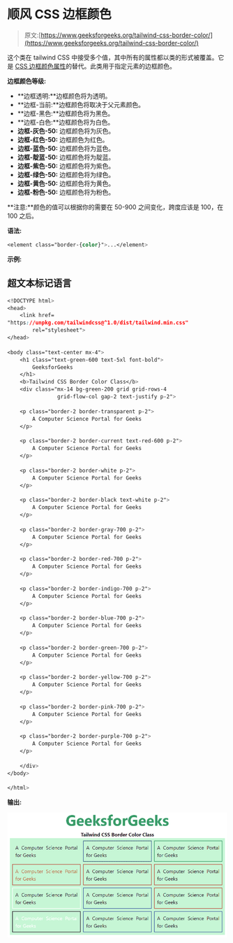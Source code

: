 # 顺风 CSS 边框颜色

> 原文:[https://www.geeksforgeeks.org/tailwind-css-border-color/](https://www.geeksforgeeks.org/tailwind-css-border-color/)

这个类在 tailwind CSS 中接受多个值，其中所有的属性都以类的形式被覆盖。它是 [CSS 边框颜色属性](https://www.geeksforgeeks.org/css-border-color-property/)的替代。此类用于指定元素的边框颜色。

**边框颜色等级:**

*   **边框透明:**边框颜色将为透明。
*   **边框-当前:**边框颜色将取决于父元素颜色。
*   **边框-黑色:**边框颜色将为黑色。
*   **边框-白色:**边框颜色将为白色。
*   **边框-灰色-50:** 边框颜色将为灰色。
*   **边框-红色-50:** 边框颜色为红色。
*   **边框-蓝色-50:** 边框颜色将为蓝色。
*   **边框-靛蓝-50:** 边框颜色将为靛蓝。
*   **边框-紫色-50:** 边框颜色将为紫色。
*   **边框-绿色-50:** 边框颜色将为绿色。
*   **边框-黄色-50:** 边框颜色将为黄色。
*   **边框-粉色-50:** 边框颜色将为粉色。

**注意:**颜色的值可以根据你的需要在 50-900 之间变化，跨度应该是 100，在 100 之后。

**语法:**

```css
<element class="border-{color}">...</element>
```

**示例:**

## 超文本标记语言

```css
<!DOCTYPE html> 
<head> 
    <link href= 
"https://unpkg.com/tailwindcss@^1.0/dist/tailwind.min.css"
        rel="stylesheet"> 
</head> 

<body class="text-center mx-4"> 
    <h1 class="text-green-600 text-5xl font-bold"> 
        GeeksforGeeks 
    </h1> 
    <b>Tailwind CSS Border Color Class</b> 
    <div class="mx-14 bg-green-200 grid grid-rows-4 
                grid-flow-col gap-2 text-justify p-2"> 

    <p class="border-2 border-transparent p-2"> 
        A Computer Science Portal for Geeks 
    </p>

    <p class="border-2 border-current text-red-600 p-2"> 
        A Computer Science Portal for Geeks 
    </p>

    <p class="border-2 border-white p-2"> 
        A Computer Science Portal for Geeks 
    </p>

    <p class="border-2 border-black text-white p-2"> 
        A Computer Science Portal for Geeks 
    </p>

    <p class="border-2 border-gray-700 p-2"> 
        A Computer Science Portal for Geeks 
    </p>

    <p class="border-2 border-red-700 p-2"> 
        A Computer Science Portal for Geeks 
    </p>

    <p class="border-2 border-indigo-700 p-2"> 
        A Computer Science Portal for Geeks 
    </p>

    <p class="border-2 border-blue-700 p-2"> 
        A Computer Science Portal for Geeks 
    </p>

    <p class="border-2 border-green-700 p-2"> 
        A Computer Science Portal for Geeks 
    </p>

    <p class="border-2 border-yellow-700 p-2"> 
        A Computer Science Portal for Geeks 
    </p>

    <p class="border-2 border-pink-700 p-2"> 
        A Computer Science Portal for Geeks 
    </p>

    <p class="border-2 border-purple-700 p-2"> 
        A Computer Science Portal for Geeks 
    </p>

    </div> 
</body> 

</html> 
```

**输出:**

![](img/76947e0f6821da13f3e065fa6c8de801.png)